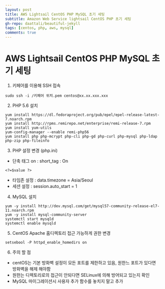 ```yaml
---
layout: post
title: AWS Lightsail CentOS PHP MySQL 초기 세팅
subtitle: Amazon Web Service lightsail CentOS PHP 초기 세팅
gh-repo: daattali/beautiful-jekyll
tags: [centos, php, aws, mysql]
comments: true
---
```


# AWS Lightsail CentOS PHP MySQL 초기 세팅

1. 키페어를 이용해 SSH 접속
~~~
sudo ssh -i /키페어 위치.pem centos@xx.xx.xxx.xxx
~~~

2. PHP 5.6 설치
~~~
yum install https://dl.fedoraproject.org/pub/epel/epel-release-latest-7.noarch.rpm  
yum install http://rpms.remirepo.net/enterprise/remi-release-7.rpm  
yum install yum-utils  
yum-config-manager --enable remi-php56  
yum install php php-mcrypt php-cli php-gd php-curl php-mysql php-ldap php-zip php-fileinfo  
~~~

3. PHP 설정 변경 (php.ini)
  - 단축 태그 on : short_tag : On
~~~
<?=$value ?> 
~~~
  - 타임존 설정  : data.timezone = Asia/Seoul
  - 세션 설정 : session.auto_start = 1

4. MySQL 설치
~~~
yum -y install http://dev.mysql.com/get/mysql57-community-release-el7-11.noarch.rpm  
yum -y install mysql-community-server  
systemctl start mysqld  
systemctl enable mysqld  
~~~

5. CentOS Apache 홈디렉토리 접근 가능하게 권한 변경
~~~
setsebool -P httpd_enable_homedirs on
~~~

6. 주의 할 점
  - centOS는 기본 방화벽 설정이 모든 포트를 제한하고 있음, 원한느 포트가 있다면 방화벽을 해제 해야함
  - 원한는 디렉토리로의 접근이 안되다면 SELinux에 의해 방어되고 있는지 확인
  - MySQL 마이그레이션시 사용자 추가 함수를 놓치지 말고 추가
  



